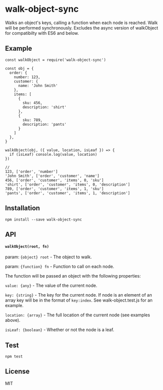 # walk-object-sync
Walks an object's keys, calling a function when each node is reached. Walk will be performed synchronously.  Excludes the async version of walkObject for compatibilty with ES6 and below.

## Example
```
const walkObject = require('walk-object-sync')

const obj = {
  order: {
    number: 123,
    customer: {
      name: 'John Smith'
    },
    items: [
      {
        sku: 456,
        description: 'shirt'
      },
      {
        sku: 789,
        description: 'pants'
      }
    ]
  },
}

walkObject(obj, ({ value, location, isLeaf }) => {
  if (isLeaf) console.log(value, location)
})

//
123, ['order', 'number']
'John Smith', ['order', 'customer', 'name']
456, ['order', 'customer', 'items', 0, 'sku']
'shirt', ['order', 'customer', 'items', 0, 'description']
789, ['order', 'customer', 'items', 1, 'sku']
'pants', ['order', 'customer', 'items', 1, 'description']
```

## Installation
```
npm install --save walk-object-sync
```

## API
#### `walkObject(root, fn)`

param: `{object} root` - The object to walk.

param: `{function} fn` - Function to call on each node.

The function will be passed an object with the following properties:

`value: {any}` - The value of the current node.

`key: {string}` - The key for the current node. If node is an element of an array key will be in the format of `key:index`. See walk-object.test.js for an example.

`location: {array}` - The full location of the current node (see examples above).

`isLeaf: {boolean}` - Whether or not the node is a leaf.

## Test
```
npm test
```

## License
MIT
